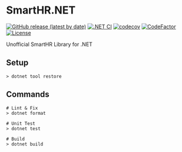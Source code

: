 # SmartHR.NET

[![GitHub release (latest by date)](https://img.shields.io/github/v/release/nogic1008/SmartHR.NET)](https://github.com/nogic1008/SmartHR.NET/releases)
[![.NET CI](https://github.com/nogic1008/SmartHR.NET/actions/workflows/dotnet.yml/badge.svg)](https://github.com/nogic1008/SmartHR.NET/actions/workflows/dotnet.yml)
[![codecov](https://codecov.io/gh/nogic1008/SmartHR.NET/branch/main/graph/badge.svg?token=wkwjZuMLHC)](https://codecov.io/gh/nogic1008/SmartHR.NET)
[![CodeFactor](https://www.codefactor.io/repository/github/nogic1008/SmartHR.NET/badge)](https://www.codefactor.io/repository/github/nogic1008/SmartHR.NET)
[![License](https://img.shields.io/github/license/nogic1008/SmartHR.NET)](LICENSE)

Unofficial SmartHR Library for .NET

## Setup

```console
> dotnet tool restore
```

## Commands

```console
# Lint & Fix
> dotnet format

# Unit Test
> dotnet test

# Build
> dotnet build
```
